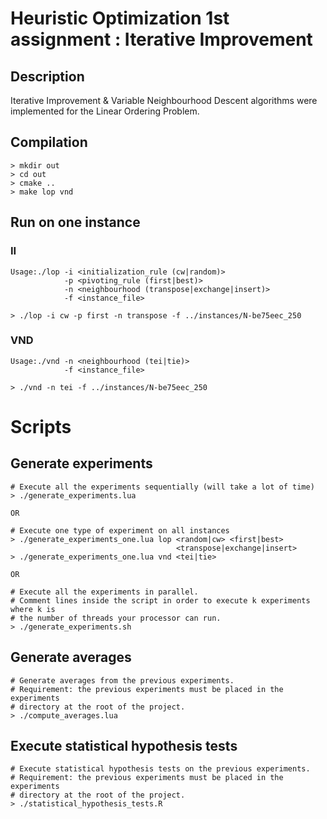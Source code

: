# Heuristic Optimization 1st assignment : Iterative Improvement

## Description

Iterative Improvement \& Variable Neighbourhood Descent algorithms were
implemented for the Linear Ordering Problem.

## Compilation

~~~
> mkdir out
> cd out
> cmake ..
> make lop vnd
~~~

## Run on one instance

### II

~~~
Usage:./lop -i <initialization_rule (cw|random)>
	        -p <pivoting_rule (first|best)>
	        -n <neighbourhood (transpose|exchange|insert)>
	        -f <instance_file>

> ./lop -i cw -p first -n transpose -f ../instances/N-be75eec_250
~~~

### VND

~~~
Usage:./vnd -n <neighbourhood (tei|tie)>
            -f <instance_file>

> ./vnd -n tei -f ../instances/N-be75eec_250
~~~

# Scripts

## Generate experiments

~~~
# Execute all the experiments sequentially (will take a lot of time)
> ./generate_experiments.lua

OR

# Execute one type of experiment on all instances
> ./generate_experiments_one.lua lop <random|cw> <first|best>
                                     <transpose|exchange|insert>
> ./generate_experiments_one.lua vnd <tei|tie>

OR

# Execute all the experiments in parallel.
# Comment lines inside the script in order to execute k experiments where k is
# the number of threads your processor can run.
> ./generate_experiments.sh
~~~

## Generate averages

~~~
# Generate averages from the previous experiments.
# Requirement: the previous experiments must be placed in the experiments
# directory at the root of the project.
> ./compute_averages.lua
~~~

## Execute statistical hypothesis tests

~~~
# Execute statistical hypothesis tests on the previous experiments.
# Requirement: the previous experiments must be placed in the experiments
# directory at the root of the project.
> ./statistical_hypothesis_tests.R
~~~
